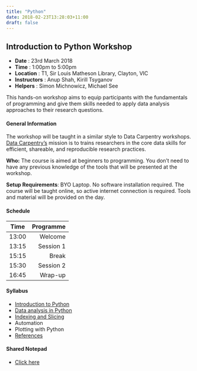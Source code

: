 ```yaml
---
title: "Python"
date: 2018-02-23T13:28:03+11:00
draft: false
---
```


## Introduction to Python Workshop

-	**Date** :		23rd March 2018
-	**Time** :		1:00pm to 5:00pm
-	**Location** :		T1, Sir Louis Matheson Library, Clayton, VIC
-	**Instructors** :	Anup Shah, Kirill Tsyganov
-	**Helpers** : 		Simon Michnowicz, Michael See  


This hands-on workshop aims to equip participants with the fundamentals of programming and give them skills needed to apply data analysis approaches to their research questions.


#### General Information

The workshop will be taught in a similar style to Data Carpentry workshops. [Data Carpentry’s](http://www.datacarpentry.org/) mission is to trains researchers in the core data skills for efficient, shareable, and reproducible research practices.

**Who:** The course is aimed at beginners to programming. You don’t need to have any previous knowledge of the tools that will be presented at the workshop.

**Setup Requirements**: BYO Laptop. No software installation required. The course will be taught online, so active internet connection is required. Tools and material will be provided on the day.

#### Schedule

Time	|	Programme
-----------	| ------------------:
13:00	|	Welcome
13:15	|	Session 1
15:15	|	Break
15:30	|	Session 2
16:45	|	Wrap-up


#### Syllabus

-	[Introduction to Python](/intro_to_python/intro/)
-	[Data analysis in Python](/intro_to_python/working_with_data/)
-	[Indexing and Slicing](/intro_to_python/indexing/) 
-	Automation
-	Plotting with Python
-	[References](http://www.datacarpentry.org/python-ecology-lesson/reference/)

#### Shared Notepad

-	[Click here](/intro_to_python/)
<!-- [comment]:<> #(http://biotraining.erc.monash.edu:9001/p/intro_to_python_march_23_18) to go to go to shared notepad. --> 	
